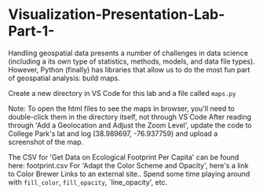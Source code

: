 # Visualization-Presentation-Lab-Part-1-
Handling geospatial data presents a number of challenges in data science (including a its own type of statistics, methods, models, and data file types). 
However, Python (finally) has libraries that allow us to do the most fun part of geospatial analysis: build maps.


Create a new directory in VS Code for this lab and a file called `maps.py`

Note: To open the html files to see the maps in browser, you'll need to double-click them in the directory itself, not through VS Code
After reading through 'Add a Geolocation and Adjust the Zoom Level', update the code to College Park's lat and log (38.989697, -76.937759) 
and upload a screenshot of the map.

The CSV for 'Get Data on Ecological Footprint Per Capita' can be found here: footprint.csv
For 'Adapt the Color Scheme and Opacity', here's a link to Color Brewer Links to an external site.. 
Spend some time playing around with `fill_color`, `fill_opacity`, `line_opacity', etc.
